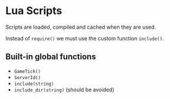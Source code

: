 # Lua Scripts

Scripts are loaded, compiled and cached when they are used.

Instead of `require()` we must use the custom function `include()`.

## Built-in global functions

* `GameTick()`
* `ServerId()`
* `include(string)`
* `include_dir(string)` (should be avoided)
